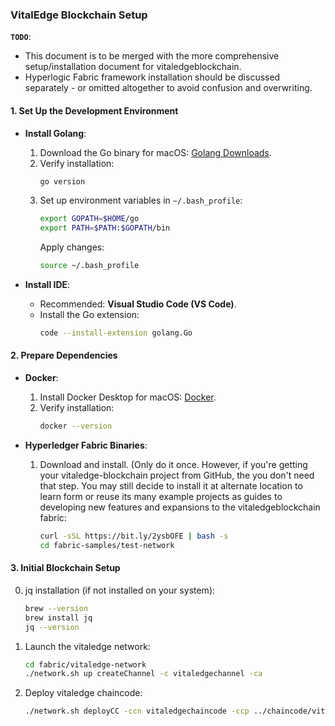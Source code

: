 ### VitalEdge Blockchain Setup

**`TODO`**:
- This document is to be merged with the more comprehensive setup/installation document for vitaledgeblockchain.
- Hyperlogic Fabric framework installation should be discussed separately - or omitted altogether to avoid confusion and overwriting.

#### **1. Set Up the Development Environment**
- **Install Golang**:
  1. Download the Go binary for macOS: [Golang Downloads](https://golang.org/dl/).
  2. Verify installation:
     ```bash
     go version
     ```
  3. Set up environment variables in `~/.bash_profile`:
     ```bash
     export GOPATH=$HOME/go
     export PATH=$PATH:$GOPATH/bin
     ```
     Apply changes:
     ```bash
     source ~/.bash_profile
     ```

- **Install IDE**:
  - Recommended: **Visual Studio Code (VS Code)**.
  - Install the Go extension:
    ```bash
    code --install-extension golang.Go
    ```

#### **2. Prepare Dependencies**
- **Docker**:
  1. Install Docker Desktop for macOS: [Docker](https://www.docker.com/products/docker-desktop/).
  2. Verify installation:
     ```bash
     docker --version
     ```

- **Hyperledger Fabric Binaries**:
  1. Download and install. (Only do it once. However, if you're getting your vitaledge-blockchain project from GitHub, the you don't need that step. You may still decide to install it at alternate location to learn form or reuse its many example projects as guides to developing new features and expansions to the vitaledgeblockchain fabric:
     ```bash
     curl -sSL https://bit.ly/2ysbOFE | bash -s
     cd fabric-samples/test-network
     ```

#### **3. Initial Blockchain Setup**
0. jq installation (if not installed on your system):
   ```bash
   brew --version
   brew install jq
   jq --version
   ```
1. Launch the vitaledge network:
   ```bash
   cd fabric/vitaledge-network
   ./network.sh up createChannel -c vitaledgechannel -ca
   ```
2. Deploy vitaledge chaincode:
   ```bash
   ./network.sh deployCC -ccn vitaledgechaincode -ccp ../chaincode/vitaledgechaincode -ccl go -c vitaledgechannel
   ```

